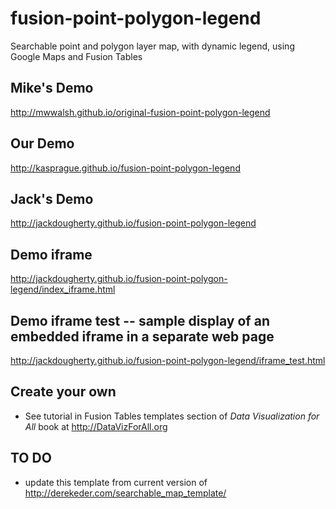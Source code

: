 fusion-point-polygon-legend
===============================

Searchable point and polygon layer map, with dynamic legend, using Google Maps and Fusion Tables

## Mike's Demo
http://mwwalsh.github.io/original-fusion-point-polygon-legend


## Our Demo
http://kasprague.github.io/fusion-point-polygon-legend

## Jack's Demo
http://jackdougherty.github.io/fusion-point-polygon-legend

## Demo iframe
http://jackdougherty.github.io/fusion-point-polygon-legend/index_iframe.html

## Demo iframe test -- sample display of an embedded iframe in a separate web page
http://jackdougherty.github.io/fusion-point-polygon-legend/iframe_test.html

## Create your own
- See tutorial in Fusion Tables templates section of *Data Visualization for All* book at http://DataVizForAll.org

## TO DO
- update this template from current version of http://derekeder.com/searchable_map_template/

